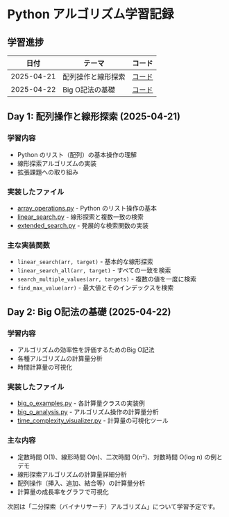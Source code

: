 # Python アルゴリズム学習記録

## 学習進捗

| 日付       | テーマ             | コード                       |
| ---------- | ------------------ | ---------------------------- |
| 2025-04-21 | 配列操作と線形探索 | [コード](./2025-04-21/code/) |
| 2025-04-22 | Big O記法の基礎    | [コード](./2025-04-22/code/) |

## Day 1: 配列操作と線形探索 (2025-04-21)

### 学習内容

- Python のリスト（配列）の基本操作の理解
- 線形探索アルゴリズムの実装
- 拡張課題への取り組み

### 実装したファイル

- [array_operations.py](./2025-04-21/code/array_operations.py) - Python のリスト操作の基本
- [linear_search.py](./2025-04-21/code/linear_search.py) - 線形探索と複数一致の検索
- [extended_search.py](./2025-04-21/code/extended_search.py) - 発展的な検索関数の実装

### 主な実装関数

- `linear_search(arr, target)` - 基本的な線形探索
- `linear_search_all(arr, target)` - すべての一致を検索
- `search_multiple_values(arr, targets)` - 複数の値を一度に検索
- `find_max_value(arr)` - 最大値とそのインデックスを検索

## Day 2: Big O記法の基礎 (2025-04-22)

### 学習内容

- アルゴリズムの効率性を評価するためのBig O記法
- 各種アルゴリズムの計算量分析
- 時間計算量の可視化

### 実装したファイル

- [big_o_examples.py](./2025-04-22/code/big_o_examples.py) - 各計算量クラスの実装例
- [big_o_analysis.py](./2025-04-22/code/big_o_analysis.py) - アルゴリズム操作の計算量分析
- [time_complexity_visualizer.py](./2025-04-22/code/time_complexity_visualizer.py) - 計算量の可視化ツール

### 主な内容

- 定数時間 O(1)、線形時間 O(n)、二次時間 O(n²)、対数時間 O(log n) の例とデモ
- 線形探索アルゴリズムの計算量詳細分析
- 配列操作（挿入、追加、結合等）の計算量分析
- 計算量の成長率をグラフで可視化

次回は「二分探索（バイナリサーチ）アルゴリズム」について学習予定です。

